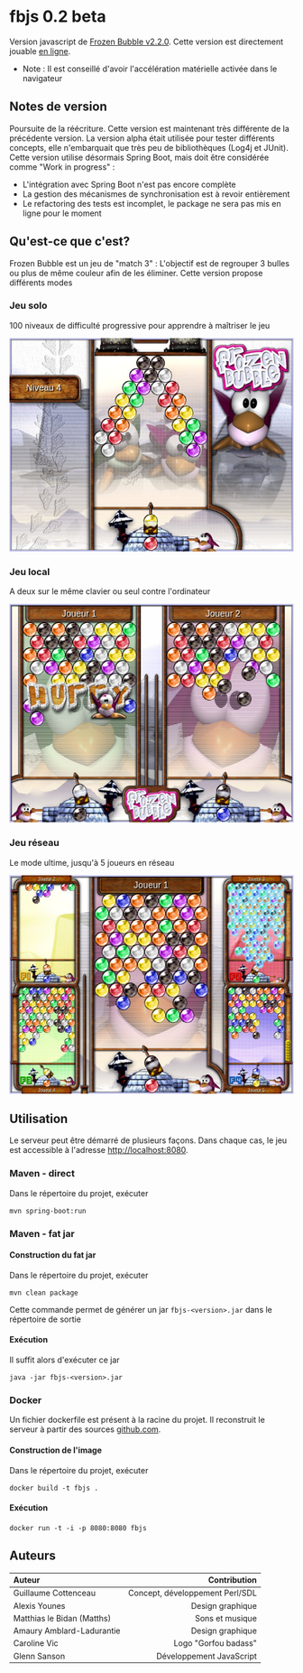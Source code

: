 # fbjs 0.2 beta

Version javascript de [Frozen Bubble v2.2.0](http://www.frozen-bubble.org/).
Cette version est directement jouable [en ligne](https://zepr.fr/fb/). 
* Note : Il est conseillé d'avoir l'accélération matérielle activée dans le navigateur

## Notes de version

Poursuite de la réécriture. Cette version est maintenant très différente de la précédente version. La version alpha était utilisée pour tester différents concepts, elle n'embarquait que très peu de bibliothèques (Log4j et JUnit). Cette version utilise désormais Spring Boot, mais doit être considérée comme "Work in progress" :
* L'intégration avec Spring Boot n'est pas encore complète
* La gestion des mécanismes de synchronisation est à revoir entièrement
* Le refactoring des tests est incomplet, le package ne sera pas mis en ligne pour le moment

## Qu'est-ce que c'est?

Frozen Bubble est un jeu de "match 3" : L'objectif est de regrouper 3 bulles ou plus de même couleur afin de les éliminer. 
Cette version propose différents modes

### Jeu solo

100 niveaux de difficulté progressive pour apprendre à maîtriser le jeu 

![Mode Solo](src/main/resources/static/fb_solo.jpg?raw=true "Mode Solo")

### Jeu local

A deux sur le même clavier ou seul contre l'ordinateur 

![Mode Local](src/main/resources/static/fb_local.jpg?raw=true "Mode Local")

### Jeu réseau

Le mode ultime, jusqu'à 5 joueurs en réseau

![Mode Réseau](src/main/resources/static/fb_multi.jpg?raw=true "Mode Réseau")

## Utilisation

Le serveur peut être démarré de plusieurs façons. Dans chaque cas, le jeu est accessible à l'adresse [http://localhost:8080](http://localhost:8080/).

### Maven - direct

Dans le répertoire du projet, exécuter

``` shell
mvn spring-boot:run
```

### Maven - fat jar

#### Construction du fat jar

Dans le répertoire du projet, exécuter

``` shell
mvn clean package
```

Cette commande permet de générer un jar `fbjs-<version>.jar` dans le répertoire de sortie

#### Exécution

Il suffit alors d'exécuter ce jar

``` shell
java -jar fbjs-<version>.jar
```

### Docker

Un fichier dockerfile est présent à la racine du projet. Il reconstruit le serveur à partir des sources [github.com](https://github.com/zepr/fbjs).

#### Construction de l'image

Dans le répertoire du projet, exécuter

``` shell
docker build -t fbjs .
```

#### Exécution

``` shell
docker run -t -i -p 8080:8080 fbjs
```

## Auteurs

| Auteur                     |                    Contribution |
| :------------------------- | -------------------------------:|
| Guillaume Cottenceau       | Concept, développement Perl/SDL |
| Alexis Younes              |                Design graphique |
| Matthias le Bidan (Matths) |                 Sons et musique |
| Amaury Amblard-Ladurantie  |                Design graphique |
| Caroline Vic               |            Logo "Gorfou badass" |
| Glenn Sanson               |        Développement JavaScript |
